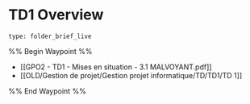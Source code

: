 # TD1 Overview
 
```ccard
type: folder_brief_live
```
 
%% Begin Waypoint %%
- [[GPO2 - TD1 - Mises en situation - 3.1 MALVOYANT.pdf]]
- [[OLD/Gestion de projet/Gestion projet informatique/TD/TD1/TD 1]]

%% End Waypoint %%